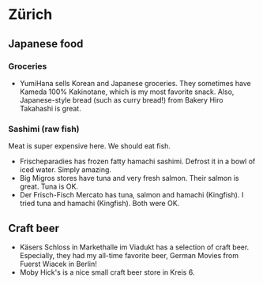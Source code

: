 # Zürich

## Japanese food

### Groceries

* YumiHana sells Korean and Japanese groceries. They sometimes have Kameda 100% Kakinotane, which is my most favorite snack. Also, Japanese-style bread (such as curry bread!) from Bakery Hiro Takahashi is great.

### Sashimi (raw fish)

Meat is super expensive here. We should eat fish.

* Frischeparadies has frozen fatty hamachi sashimi. Defrost it in a bowl of iced water. Simply amazing.
* Big Migros stores have tuna and very fresh salmon. Their salmon is great. Tuna is OK.
* Der Frisch-Fisch Mercato has tuna, salmon and hamachi (Kingfish). I tried tuna and hamachi (Kingfish). Both were OK.

## Craft beer

* Käsers Schloss in Markethalle im Viadukt has a selection of craft beer. Especially, they had my all-time favorite beer, German Movies from Fuerst Wiacek in Berlin!
* Moby Hick's is a nice small craft beer store in Kreis 6.
